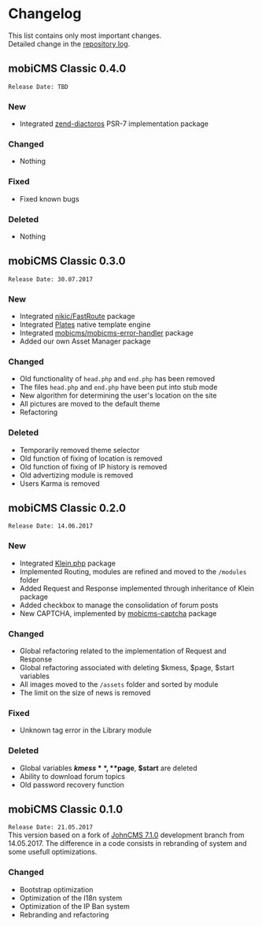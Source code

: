# Changelog
This list contains only most important changes.  
Detailed change in the [repository log](https://github.com/mobicms/mobicms-classic/commits).

## mobiCMS Classic 0.4.0  
`Release Date: TBD` 

### New
- Integrated [zend-diactoros](https://github.com/zendframework/zend-diactoros) PSR-7 implementation package
  
### Changed
- Nothing

### Fixed
- Fixed known bugs
  
### Deleted
- Nothing


## mobiCMS Classic 0.3.0  
`Release Date: 30.07.2017` 

### New
- Integrated [nikic/FastRoute](https://github.com/nikic/FastRoute) package
- Integrated [Plates](http://platesphp.com/) native template engine
- Integrated [mobicms/mobicms-error-handler](https://github.com/mobicms/mobicms-error-handler) package
- Added our own Asset Manager package
  
### Changed
- Old functionality of `head.php` and `end.php` has been removed
- The files `head.php` and `end.php` have been put into stub mode
- New algorithm for determining the user's location on the site
- All pictures are moved to the default theme
- Refactoring

### Deleted
- Temporarily removed theme selector
- Old function of fixing of location is removed
- Old function of fixing of IP history is removed
- Old advertizing module is removed
- Users Karma is removed


## mobiCMS Classic 0.2.0  
`Release Date: 14.06.2017` 

### New
- Integrated [Klein.php](https://github.com/klein/klein.php) package
- Implemented Routing, modules are refined and moved to the `/modules` folder
- Added Request and Response implemented through inheritance of Klein package 
- Added checkbox to manage the consolidation of forum posts
- New CAPTCHA, implemented by [mobicms-captcha](https://github.com/mobicms/mobicms-captcha) package
  
### Changed
- Global refactoring related to the implementation of Request and Response
- Global refactoring associated with deleting $kmess, $page, $start variables
- All images moved to the `/assets` folder and sorted by module
- The limit on the size of news is removed

### Fixed
- Unknown tag error in the Library module
  
### Deleted
- Global variables **$kmess**, **$page**, **$start** are deleted
- Ability to download forum topics
- Old password recovery function


## mobiCMS Classic 0.1.0  
`Release Date: 21.05.2017`  
This version based on a fork of [JohnCMS 7.1.0](https://github.com/john-cms/johncms-next) development branch from 14.05.2017.
The difference in a code consists in rebranding of system and some usefull optimizations.

### Changed
- Bootstrap optimization
- Optimization of the I18n system
- Optimization of the IP Ban system
- Rebranding and refactoring
